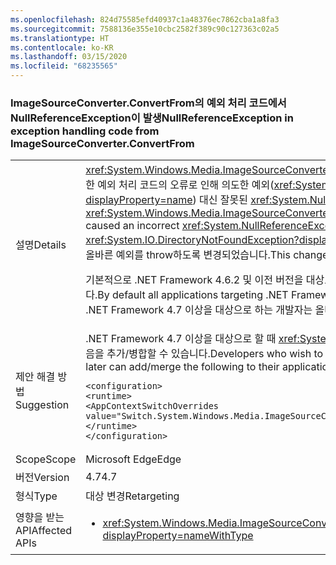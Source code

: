 ```yaml
---
ms.openlocfilehash: 824d75585efd40937c1a48376ec7862cba1a8fa3
ms.sourcegitcommit: 7588136e355e10cbc2582f389c90c127363c02a5
ms.translationtype: HT
ms.contentlocale: ko-KR
ms.lasthandoff: 03/15/2020
ms.locfileid: "68235565"
---
```

### <a name="nullreferenceexception-in-exception-handling-code-from-imagesourceconverterconvertfrom"></a><span data-ttu-id="c4abd-101">ImageSourceConverter.ConvertFrom의 예외 처리 코드에서 NullReferenceException이 발생</span><span class="sxs-lookup"><span data-stu-id="c4abd-101">NullReferenceException in exception handling code from ImageSourceConverter.ConvertFrom</span></span>

|   |   |
|---|---|
|<span data-ttu-id="c4abd-102">설명</span><span class="sxs-lookup"><span data-stu-id="c4abd-102">Details</span></span>|<span data-ttu-id="c4abd-103"><xref:System.Windows.Media.ImageSourceConverter.ConvertFrom(System.ComponentModel.ITypeDescriptorContext,System.Globalization.CultureInfo,System.Object)>에 대한 예외 처리 코드의 오류로 인해 의도한 예외(<xref:System.IO.DirectoryNotFoundException?displayProperty=name> 또는 <xref:System.IO.FileNotFoundException?displayProperty=name>) 대신 잘못된 <xref:System.NullReferenceException?displayProperty=name>이 throw됩니다.</span><span class="sxs-lookup"><span data-stu-id="c4abd-103">An error in the exception handling code for <xref:System.Windows.Media.ImageSourceConverter.ConvertFrom(System.ComponentModel.ITypeDescriptorContext,System.Globalization.CultureInfo,System.Object)> caused an incorrect <xref:System.NullReferenceException?displayProperty=name> to be thrown instead of the intended exception ( <xref:System.IO.DirectoryNotFoundException?displayProperty=name> or <xref:System.IO.FileNotFoundException?displayProperty=name>).</span></span> <span data-ttu-id="c4abd-104">이제 해당 오류를 수정하여 메서드에서 올바른 예외를 throw하도록 변경되었습니다.</span><span class="sxs-lookup"><span data-stu-id="c4abd-104">This change corrects that error so that the method now throws the right exception.</span></span> <p/><span data-ttu-id="c4abd-105">기본적으로 .NET Framework 4.6.2 및 이전 버전을 대상으로 하는 모든 애플리케이션은 호환성을 위해 계속 <xref:System.NullReferenceException?displayProperty=name>을 throw합니다.</span><span class="sxs-lookup"><span data-stu-id="c4abd-105">By default all applications targeting .NET Framework 4.6.2 and earlier continue to throw <xref:System.NullReferenceException?displayProperty=name> for compatibility.</span></span> <span data-ttu-id="c4abd-106">.NET Framework 4.7 이상을 대상으로 하는 개발자는 올바른 예외를 확인해야 합니다.</span><span class="sxs-lookup"><span data-stu-id="c4abd-106">Developers targeting .NET Framework 4.7 and above should see the right exceptions.</span></span>|
|<span data-ttu-id="c4abd-107">제안 해결 방법</span><span class="sxs-lookup"><span data-stu-id="c4abd-107">Suggestion</span></span>|<span data-ttu-id="c4abd-108">.NET Framework 4.7 이상을 대상으로 할 때 <xref:System.NullReferenceException?displayProperty=name>을 가져오기 위해 되돌리려는 개발자는 애플리케이션의 App.config 파일에 다음을 추가/병합할 수 있습니다.</span><span class="sxs-lookup"><span data-stu-id="c4abd-108">Developers who wish to revert to getting <xref:System.NullReferenceException?displayProperty=name> when targeting .NET Framework 4.7 or later can add/merge the following to their application's App.config file:</span></span><pre><code class="lang-xml">&lt;configuration&gt;&#13;&#10;&lt;runtime&gt;&#13;&#10;&lt;AppContextSwitchOverrides value=&quot;Switch.System.Windows.Media.ImageSourceConverter.OverrideExceptionWithNullReferenceException=true&quot;/&gt;&#13;&#10;&lt;/runtime&gt;&#13;&#10;&lt;/configuration&gt;&#13;&#10;</code></pre>|
|<span data-ttu-id="c4abd-109">Scope</span><span class="sxs-lookup"><span data-stu-id="c4abd-109">Scope</span></span>|<span data-ttu-id="c4abd-110">Microsoft Edge</span><span class="sxs-lookup"><span data-stu-id="c4abd-110">Edge</span></span>|
|<span data-ttu-id="c4abd-111">버전</span><span class="sxs-lookup"><span data-stu-id="c4abd-111">Version</span></span>|<span data-ttu-id="c4abd-112">4.7</span><span class="sxs-lookup"><span data-stu-id="c4abd-112">4.7</span></span>|
|<span data-ttu-id="c4abd-113">형식</span><span class="sxs-lookup"><span data-stu-id="c4abd-113">Type</span></span>|<span data-ttu-id="c4abd-114">대상 변경</span><span class="sxs-lookup"><span data-stu-id="c4abd-114">Retargeting</span></span>|
|<span data-ttu-id="c4abd-115">영향을 받는 API</span><span class="sxs-lookup"><span data-stu-id="c4abd-115">Affected APIs</span></span>|<ul><li><xref:System.Windows.Media.ImageSourceConverter.ConvertFrom(System.ComponentModel.ITypeDescriptorContext,System.Globalization.CultureInfo,System.Object)?displayProperty=nameWithType></li></ul>|
